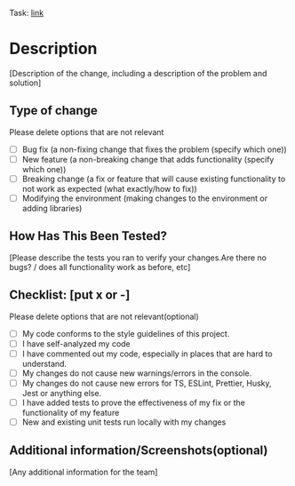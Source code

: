 Task: [link](https://github.com/rolling-scopes-school/tasks/tree/master/tasks/eCommerce-Application)

# Description

[Description of the change, including a description of the problem and solution]

## Type of change

Please delete options that are not relevant

- [ ] Bug fix (a non-fixing change that fixes the problem (specify which one))
- [ ] New feature (a non-breaking change that adds functionality (specify which one))
- [ ] Breaking change (a fix or feature that will cause existing functionality to not work as expected (what exactly/how to fix))
- [ ] Modifying the environment (making changes to the environment or adding libraries)

## How Has This Been Tested?

[Please describe the tests you ran to verify your changes.Are there no bugs? / does all functionality work as before, etc]

## Checklist: [put x or -]

Please delete options that are not relevant(optional)

- [ ] My code conforms to the style guidelines of this project.
- [ ] I have self-analyzed my code
- [ ] I have commented out my code, especially in places that are hard to understand.
- [ ] My changes do not cause new warnings/errors in the console.
- [ ] My changes do not cause new errors for TS, ESLint, Prettier, Husky, Jest or anything else.
- [ ] I have added tests to prove the effectiveness of my fix or the functionality of my feature
- [ ] New and existing unit tests run locally with my changes

## Additional information/Screenshots(optional)

[Any additional information for the team]